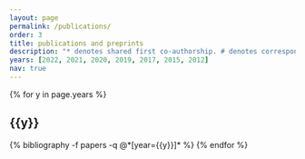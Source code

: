 ```yaml
---
layout: page
permalink: /publications/
order: 3
title: publications and preprints
description: "* denotes shared first co-authorship. # denotes corresponding authorship."
years: [2022, 2021, 2020, 2019, 2017, 2015, 2012]
nav: true
---
```


<div class="publications">

{% for y in page.years %}
  <h2 class="year">{{y}}</h2>
  {% bibliography -f papers -q @*[year={{y}}]* %}
{% endfor %}

</div>
